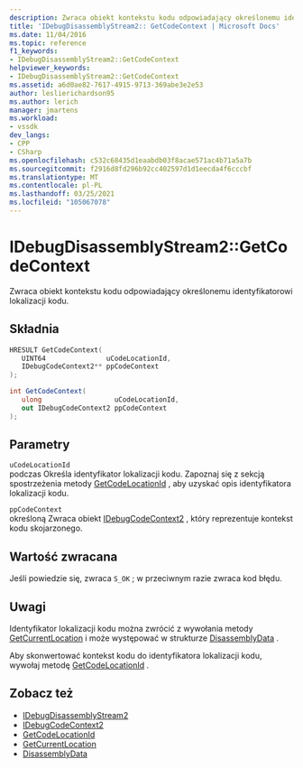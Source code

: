 ```yaml
---
description: Zwraca obiekt kontekstu kodu odpowiadający określonemu identyfikatorowi lokalizacji kodu.
title: 'IDebugDisassemblyStream2:: GetCodeContext | Microsoft Docs'
ms.date: 11/04/2016
ms.topic: reference
f1_keywords:
- IDebugDisassemblyStream2::GetCodeContext
helpviewer_keywords:
- IDebugDisassemblyStream2::GetCodeContext
ms.assetid: a6d0ae82-7617-4915-9713-369abe3e2e53
author: leslierichardson95
ms.author: lerich
manager: jmartens
ms.workload:
- vssdk
dev_langs:
- CPP
- CSharp
ms.openlocfilehash: c532c68435d1eaabdb03f8acae571ac4b71a5a7b
ms.sourcegitcommit: f2916d8fd296b92cc402597d1d1eecda4f6cccbf
ms.translationtype: MT
ms.contentlocale: pl-PL
ms.lasthandoff: 03/25/2021
ms.locfileid: "105067078"
---
```

# <a name="idebugdisassemblystream2getcodecontext"></a>IDebugDisassemblyStream2::GetCodeContext
Zwraca obiekt kontekstu kodu odpowiadający określonemu identyfikatorowi lokalizacji kodu.

## <a name="syntax"></a>Składnia

```cpp
HRESULT GetCodeContext( 
   UINT64               uCodeLocationId,
   IDebugCodeContext2** ppCodeContext
);
```

```csharp
int GetCodeContext( 
   ulong                  uCodeLocationId,
   out IDebugCodeContext2 ppCodeContext
);
```

## <a name="parameters"></a>Parametry
`uCodeLocationId`\
podczas Określa identyfikator lokalizacji kodu. Zapoznaj się z sekcją spostrzeżenia metody [GetCodeLocationId](../../../extensibility/debugger/reference/idebugdisassemblystream2-getcodelocationid.md) , aby uzyskać opis identyfikatora lokalizacji kodu.

`ppCodeContext`\
określoną Zwraca obiekt [IDebugCodeContext2](../../../extensibility/debugger/reference/idebugcodecontext2.md) , który reprezentuje kontekst kodu skojarzonego.

## <a name="return-value"></a>Wartość zwracana
 Jeśli powiedzie się, zwraca `S_OK` ; w przeciwnym razie zwraca kod błędu.

## <a name="remarks"></a>Uwagi
 Identyfikator lokalizacji kodu można zwrócić z wywołania metody [GetCurrentLocation](../../../extensibility/debugger/reference/idebugdisassemblystream2-getcurrentlocation.md) i może występować w strukturze [DisassemblyData](../../../extensibility/debugger/reference/disassemblydata.md) .

 Aby skonwertować kontekst kodu do identyfikatora lokalizacji kodu, wywołaj metodę [GetCodeLocationId](../../../extensibility/debugger/reference/idebugdisassemblystream2-getcodelocationid.md) .

## <a name="see-also"></a>Zobacz też
- [IDebugDisassemblyStream2](../../../extensibility/debugger/reference/idebugdisassemblystream2.md)
- [IDebugCodeContext2](../../../extensibility/debugger/reference/idebugcodecontext2.md)
- [GetCodeLocationId](../../../extensibility/debugger/reference/idebugdisassemblystream2-getcodelocationid.md)
- [GetCurrentLocation](../../../extensibility/debugger/reference/idebugdisassemblystream2-getcurrentlocation.md)
- [DisassemblyData](../../../extensibility/debugger/reference/disassemblydata.md)
